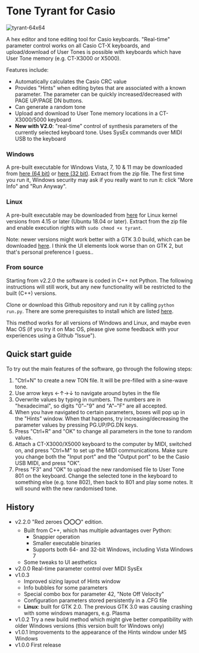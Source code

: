 # Tone Tyrant for Casio

![tyrant-64x64](https://user-images.githubusercontent.com/42281265/149575450-a4bce95c-79d1-4836-a40a-6082bbaf9f68.png)

A hex editor and tone editing tool for Casio keyboards. "Real-time" parameter control works on all Casio CT-X keyboards, and upload/download of User Tones is possible with keyboards which have User Tone memory (e.g. CT-X3000 or X5000).

Features include:
* Automatically calculates the Casio CRC value
* Provides "Hints" when editing bytes that are associated with a known parameter. The parameter can be quickly increased/decreased with PAGE UP/PAGE DN buttons.
* Can generate a random tone
* Upload and download to User Tone memory locations in a CT-X3000/5000 keyboard
* **New with V2.0**: "real-time" control of synthesis parameters of the currently selected keyboard tone. Uses SysEx commands over MIDI USB to the keyboard

### Windows

A pre-built executable for Windows Vista, 7, 10 & 11 may be downloaded from [here (64 bit)](https://github.com/michgz/tonetyrant/releases/download/v2.2.0/windows-all-versions-64bit-executable-v2.2.0.zip) or [here (32 bit)](https://github.com/michgz/tonetyrant/releases/download/v2.2.0/windows-all-versions-32bit-executable-v2.2.0.zip). Extract from the zip file. The first time you run it, Windows security may ask if you really want to run it: click "More Info" and "Run Anyway".

### Linux

A pre-built executable may be downloaded from [here](https://github.com/michgz/tonetyrant/releases/download/v2.2.0/linux-gtk2-executable-v2.2.0.zip) for Linux kernel versions from 4.15 or later (Ubuntu 18.04 or later). Extract from the zip file and enable execution rights with ```sudo chmod +x tyrant```.

Note: newer versions might work better with a GTK 3.0 build, which can be downloaded [here](https://github.com/michgz/tonetyrant/releases/download/v2.2.0/linux-gtk3-executable-v2.2.0.zip). I think the UI elements look worse than on GTK 2, but that's personal preference I guess..

### From source

Starting from v2.2.0 the software is coded in C++ not Python. The following instructions will still work, but any new functionality will be restricted to the built (C++) versions.

Clone or download this Github repository and run it by calling ```python run.py```. There are some prerequisites to install which are listed [here](Prerequisites.md).

This method works for all versions of Windows and Linux, and maybe even Mac OS (if you try it on Mac OS, please give some feedback with your experiences using a Github "Issue").

## Quick start guide

To try out the main features of the software, go through the following steps:

1. "Ctrl+N" to create a new TON file. It will be pre-filled with a sine-wave tone.
2. Use arrow keys &#8592;&#8593;&#8594;&#8595; to navigate around bytes in the file
3. Overwrite values by typing in numbers. The numbers are in "hexadecimal", so digits "0"&#8211;"9" and "A"&#8211;"F" are all accepted.
4. When you have navigated to certain parameters, boxes will pop up in the "Hints" window. When that happens, try increasing/decreasing the parameter values by pressing PG.UP/PG.DN keys.
5. Press "Ctrl+R" and "OK" to change all parameters in the tone to random values.
6. Attach a CT-X3000/X5000 keyboard to the computer by MIDI, switched on, and press "Ctrl+M" to set up the MIDI communications. Make sure you change both the "Input port" and the "Output port" to be the Casio USB MIDI, and press "OK".
7. Press "F3" and "OK" to upload the new randomised file to User Tone 801 on the keyboard. Change the selected tone in the keyboard to something else (e.g. tone 802), then back to 801 and play some notes. It will sound with the new randomised tone.

## History

* v2.2.0  "Red zeroes &#x2B55;&#x2B55;&#x2B55;" edition.
   * Built from C++, which has multiple advantages over Python:
     * Snappier operation
     * Smaller executable binaries
     * Supports both 64- and 32-bit Windows, including Vista Windows 7
   * Some tweaks to UI aesthetics
* v2.0.0  Real-time parameter control over MIDI SysEx
* v1.0.3
   * Improved sizing layout of Hints window
   * Info bubbles for some parameters
   * Special combo box for parameter 42, "Note Off Velocity"
   * Configuration parameters stored persistently in a .CFG file
   * **Linux**: built for GTK 2.0. The previous GTK 3.0 was causing crashing with some windows managers, e.g. Plasma
* v1.0.2  Try a new build method which might give better compatibility with older Windows versions (this version built for Windows only)
* v1.0.1  Improvements to the appearance of the Hints window under MS Windows
* v1.0.0  First release
